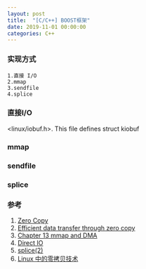 ```yaml
---
layout: post
title:  "[C/C++] BOOST框架"
date: 2019-11-01 00:00:00
categories: C++
---
```


### 实现方式
```
1.直接 I/O
2.mmap
3.sendfile
4.splice
```

### 直接I/O
<linux/iobuf.h>. This file defines struct kiobuf

### mmap

### sendfile

### splice

### 参考
1. [Zero Copy](https://www.linuxjournal.com/article/6345)
2. [Efficient data transfer through zero copy](https://developer.ibm.com/articles/j-zerocopy/)
3. [Chapter 13 mmap and DMA](https://www.xml.com/ldd/chapter/book/ch13.html)
4. [Direct IO](https://tldp.org/HOWTO/SCSI-Generic-HOWTO/dio.html)
5. [splice(2)](https://man7.org/linux/man-pages/man2/splice.2.html)
6. [Linux 中的零拷贝技术](http://abcdxyzk.github.io/blog/2015/05/07/kernel-mm-zero-copy/)
